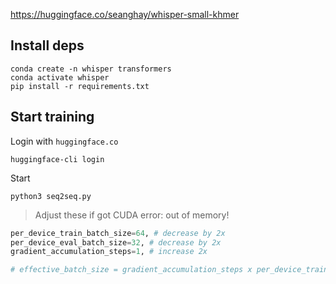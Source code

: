 https://huggingface.co/seanghay/whisper-small-khmer

## Install deps

```shell
conda create -n whisper transformers
conda activate whisper
pip install -r requirements.txt
```


## Start training

Login with `huggingface.co`

```shell
huggingface-cli login
```



Start

```shell
python3 seq2seq.py
```

> Adjust these if got CUDA error: out of memory!

```python
per_device_train_batch_size=64, # decrease by 2x
per_device_eval_batch_size=32, # decrease by 2x
gradient_accumulation_steps=1, # increase 2x

# effective_batch_size = gradient_accumulation_steps x per_device_train_batch_size
```
